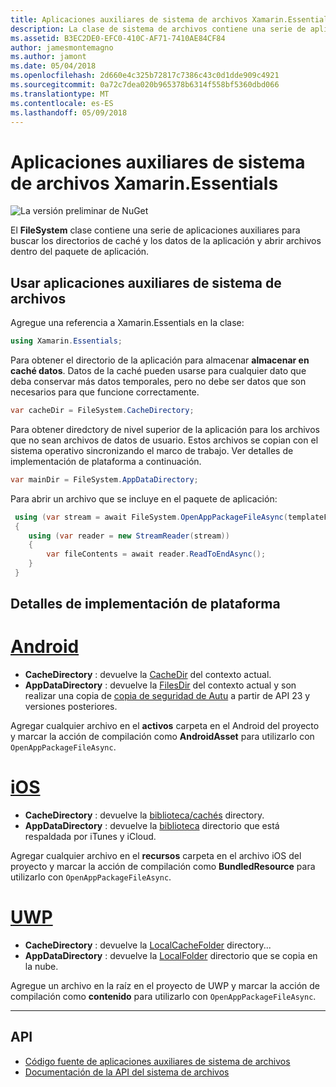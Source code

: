 ```yaml
---
title: Aplicaciones auxiliares de sistema de archivos Xamarin.Essentials
description: La clase de sistema de archivos contiene una serie de aplicaciones auxiliares encontrar caché de la aplicación y los directorios de datos y abrir archivos dentro del paquete de aplicación.
ms.assetid: B3EC2DE0-EFC0-410C-AF71-7410AE84CF84
author: jamesmontemagno
ms.author: jamont
ms.date: 05/04/2018
ms.openlocfilehash: 2d660e4c325b72817c7386c43c0d1dde909c4921
ms.sourcegitcommit: 0a72c7dea020b965378b6314f558bf5360dbd066
ms.translationtype: MT
ms.contentlocale: es-ES
ms.lasthandoff: 05/09/2018
---
```

# <a name="xamarinessentials-file-system-helpers"></a>Aplicaciones auxiliares de sistema de archivos Xamarin.Essentials

![La versión preliminar de NuGet](~/media/shared/pre-release.png)

El **FileSystem** clase contiene una serie de aplicaciones auxiliares para buscar los directorios de caché y los datos de la aplicación y abrir archivos dentro del paquete de aplicación.

## <a name="using-file-system-helpers"></a>Usar aplicaciones auxiliares de sistema de archivos

Agregue una referencia a Xamarin.Essentials en la clase:

```csharp
using Xamarin.Essentials;
```

Para obtener el directorio de la aplicación para almacenar **almacenar en caché datos**. Datos de la caché pueden usarse para cualquier dato que deba conservar más datos temporales, pero no debe ser datos que son necesarios para que funcione correctamente.

```csharp
var cacheDir = FileSystem.CacheDirectory;
```

Para obtener diredctory de nivel superior de la aplicación para los archivos que no sean archivos de datos de usuario. Estos archivos se copian con el sistema operativo sincronizando el marco de trabajo. Ver detalles de implementación de plataforma a continuación.

```csharp
var mainDir = FileSystem.AppDataDirectory;
```

Para abrir un archivo que se incluye en el paquete de aplicación:

```csharp
 using (var stream = await FileSystem.OpenAppPackageFileAsync(templateFileName))
 {
    using (var reader = new StreamReader(stream))
    {
        var fileContents = await reader.ReadToEndAsync();
    }
 }
```

## <a name="platform-implementation-specifics"></a>Detalles de implementación de plataforma

# <a name="androidtabandroid"></a>[Android](#tab/android)

- **CacheDirectory** : devuelve la [CacheDir](https://developer.android.com/reference/android/content/Context.html#getCacheDir) del contexto actual.
- **AppDataDirectory** : devuelve la [FilesDir](https://developer.android.com/reference/android/content/Context.html#getFilesDir) del contexto actual y son realizar una copia de [copia de seguridad de Autu](https://developer.android.com/guide/topics/data/autobackup.html) a partir de API 23 y versiones posteriores.

Agregar cualquier archivo en el **activos** carpeta en el Android del proyecto y marcar la acción de compilación como **AndroidAsset** para utilizarlo con `OpenAppPackageFileAsync`.

# <a name="iostabios"></a>[iOS](#tab/ios)

- **CacheDirectory** : devuelve la [biblioteca/cachés](https://developer.apple.com/library/content/documentation/FileManagement/Conceptual/FileSystemProgrammingGuide/FileSystemOverview/FileSystemOverview.html) directory.
- **AppDataDirectory** : devuelve la [biblioteca](https://developer.apple.com/library/content/documentation/FileManagement/Conceptual/FileSystemProgrammingGuide/FileSystemOverview/FileSystemOverview.html) directorio que está respaldada por iTunes y iCloud.

Agregar cualquier archivo en el **recursos** carpeta en el archivo iOS del proyecto y marcar la acción de compilación como **BundledResource** para utilizarlo con `OpenAppPackageFileAsync`.

# <a name="uwptabuwp"></a>[UWP](#tab/uwp)

- **CacheDirectory** : devuelve la [LocalCacheFolder](https://docs.microsoft.com/en-us/uwp/api/windows.storage.applicationdata.localcachefolder#Windows_Storage_ApplicationData_LocalCacheFolder) directory...
- **AppDataDirectory** : devuelve la [LocalFolder](https://docs.microsoft.com/en-us/uwp/api/windows.storage.applicationdata.localfolder#Windows_Storage_ApplicationData_LocalFolder) directorio que se copia en la nube.

Agregue un archivo en la raíz en el proyecto de UWP y marcar la acción de compilación como **contenido** para utilizarlo con `OpenAppPackageFileAsync`.

--------------

## <a name="api"></a>API

- [Código fuente de aplicaciones auxiliares de sistema de archivos](https://github.com/xamarin/Essentials/tree/master/Essentials/FileSystem)
- [Documentación de la API del sistema de archivos](xref:Xamarin.Essentials.FileSystem)
